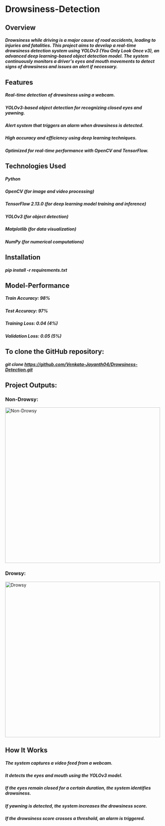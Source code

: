 # Drowsiness-Detection

## Overview
##### Drowsiness while driving is a major cause of road accidents, leading to injuries and fatalities. This project aims to develop a real-time drowsiness detection system using YOLOv3 (You Only Look Once v3), an advanced deep learning-based object detection model. The system continuously monitors a driver's eyes and mouth movements to detect signs of drowsiness and issues an alert if necessary.

## Features
##### Real-time detection of drowsiness using a webcam.
##### YOLOv3-based object detection for recognizing closed eyes and yawning.
##### Alert system that triggers an alarm when drowsiness is detected.
##### High accuracy and efficiency using deep learning techniques.
##### Optimized for real-time performance with OpenCV and TensorFlow.

## Technologies Used
##### Python
##### OpenCV (for image and video processing)
##### TensorFlow 2.13.0 (for deep learning model training and inference)
##### YOLOv3 (for object detection)
##### Matplotlib (for data visualization)
##### NumPy (for numerical computations)

## Installation
##### pip install -r requirements.txt

## Model-Performance
##### Train Accuracy: 98%
##### Test Accuracy: 97%
##### Training Loss: 0.04 (4%)
##### Validation Loss: 0.05 (5%)

## To clone the GitHub repository:
##### git clone https://github.com/Venkata-Jayanth04/Drowsiness-Detection.git

## Project Outputs:

### Non-Drowsy:
<img src="https://github.com/user-attachments/assets/31db103b-26f4-47be-8bff-c8f935be3397" alt="Non-Drowsy" width="500">

### Drowsy:
<img src="https://github.com/user-attachments/assets/7ba1efdd-c008-49b6-8127-cca4a59061b9" alt="Drowsy" width="500">

## How It Works
##### The system captures a video feed from a webcam.
##### It detects the eyes and mouth using the YOLOv3 model.
##### If the eyes remain closed for a certain duration, the system identifies drowsiness.
##### If yawning is detected, the system increases the drowsiness score.
##### If the drowsiness score crosses a threshold, an alarm is triggered.
